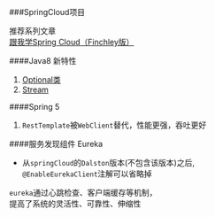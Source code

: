 ###SpringCloud项目
 
推荐系列文章  
[跟我学Spring Cloud（Finchley版）](http://www.itmuch.com/spring-cloud/spring-cloud-index/)
 
####Java8 新特性  
1. [Optional类](https://www.cnblogs.com/xingzc/p/5778090.html)  
2. [Stream](https://blog.csdn.net/Young4Dream/article/details/76794659)

####Spring 5
1. `RestTemplate`被`WebClient`替代，性能更强，吞吐更好


####服务发现组件 Eureka
- 从`springCloud`的`Dalston`版本(不包含该版本)之后,  
`@EnableEurekaClient`注解可以省略掉

`eureka`通过心跳检查、客户端缓存等机制，  
提高了系统的灵活性、可靠性、伸缩性